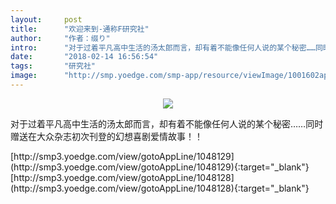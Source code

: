 ```yaml
---
layout:     post
title:      "欢迎来到-通称F研究社"
author:     "作者：缀り"
intro:      "对于过着平凡高中生活的汤太郎而言，却有着不能像任何人说的某个秘密……同时赠送在大众杂志初次刊登的幻想喜剧爱情故事！！"
date:       "2018-02-14 16:56:54"
tags:       "研究社"
image:      "http://smp.yoedge.com/smp-app/resource/viewImage/1001602appline.png"
---
```

<div style="text-align: center">
<p><img src="http://smp.yoedge.com/smp-app/resource/viewImage/1001602appline.png"/></p>
</div>
<p class="post-meta">
<span>对于过着平凡高中生活的汤太郎而言，却有着不能像任何人说的某个秘密……同时赠送在大众杂志初次刊登的幻想喜剧爱情故事！！</span>
</p>
[http://smp3.yoedge.com/view/gotoAppLine/1048129](http://smp3.yoedge.com/view/gotoAppLine/1048129){:target="_blank"}
[http://smp3.yoedge.com/view/gotoAppLine/1048128](http://smp3.yoedge.com/view/gotoAppLine/1048128){:target="_blank"}


